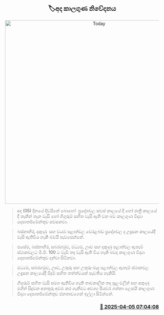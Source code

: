 <p align='center'><b><h2 align='center' title='Today's weather forecast'>🏷අද කාලගුණ නිවේදනය</h2></b></p>
<p align='center'><img src='https://helakuru.sgp1.cdn.digitaloceanspaces.com/esana/images/lib/weather-thumb-new-1[1].jpg' width='600' alt='Today's weather forecast'></p>

> අද (05) දිනයේ දිවයිනේ බොහෝ  ප්‍රදේශවල සවස් කාලයේ දී හෝ රාත්‍රී කාලයේ දී තැනින් තැන වැසි හෝ ගිගුරුම් සහිත වැසි ඇති වන බව කාලගුණ විද්‍යා දෙපාර්තමේන්තුව පවසනවා.

> බස්නාහිර, දකුණු  සහ වයඹ පළාත්වල වෙරළබඩ ප්‍රදේශවල ද උදෑසන කාලයේදී වැසි ඇතිවිය හැකි බවයි පැවසෙන්නේ.

> එසේම, බස්නාහිර, සබරගමුව, මධ්‍යම, ඌව සහ දකුණු පළාත්වල ඇතැම් ස්ථානවලට මි.මී. 100 ට වැඩි තද වැසි ඇති විය හැකි බවද කාලගුණ විද්‍යා දෙපාර්තමේන්තුව දන්වා සිටිනවා.

> මධ්‍යම, සබරගමුව, ඌව, උතුරු සහ උතුරු-මැද පළාත්වල ඇතැම් ස්ථානවල උදෑසන කාලයේදී මීදුම් සහිත තත්ත්වයක් පැවතිය හැකියි.

> ගිගුරුම් සහිත වැසි සමග ඇතිවිය හැකි තාවකාලික තද සුළංවලින් සහ අකුණු මගින් සිදුවන අනතුරු අවම කර ගැනීමට අවශ්‍ය පියවර ගන්නා ලෙසයි කාලගුණ විද්‍යා දෙපාර්තමේන්තුව ජනතාවගෙන් ඉල්ලා සිටින්නේ.



<h3 align='right'><a href='https://www.helakuru.lk/esana/p/108969/'>📅 2025-04-05 07:04:08</a></h3>
